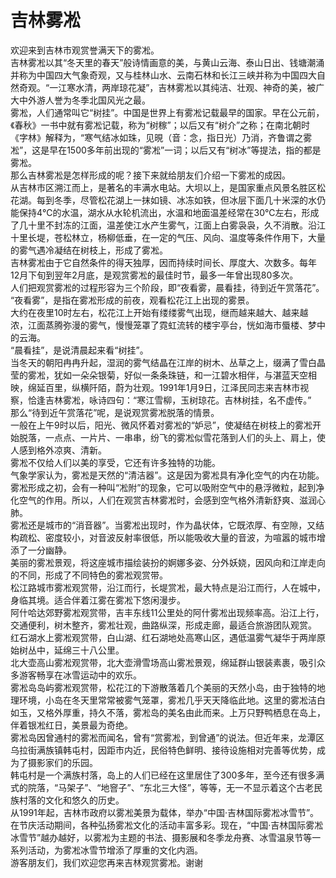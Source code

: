 # 吉林雾凇  
欢迎来到吉林市观赏誉满天下的雾凇。  
吉林雾凇以其“冬天里的春天”般诗情画意的美，与黄山云海、泰山日出、钱塘潮涌并称为中国四大气象奇观，又与桂林山水、云南石林和长江三峡并称为中国四大自然奇观。“一江寒水清，两岸琼花凝”，吉林雾凇以其纯洁、壮观、神奇的美，被广大中外游人誉为冬季北国风光之最。  
雾凇，人们通常叫它“树挂”。中国是世界上有雾凇记载最早的国家。早在公元前，《春秋》一书中就有雾凇记载，称为“树稼”；以后又有“树介”之称；在南北朝时《字林》解释为，“寒气结冰如珠，见晛（音：念，指日光）乃消，齐鲁谓之雾凇”，这是早在1500多年前出现的“雾凇”一词；以后又有“树冰”等提法，指的都是雾凇。  
那么吉林雾凇是怎样形成的呢？接下来就给朋友们介绍一下雾凇的成因。  
从吉林市区溯江而上，是著名的丰满水电站。大坝以上，是国家重点风景名胜区松花湖。每到冬季，尽管松花湖上一抹如镜、冰冻如铁，但冰层下面几十米深的水仍能保持4℃的水温，湖水从水轮机流出，水温和地面温差经常在30℃左右，形成了几十里不封冻的江面，温差使江水产生雾气，江面上白雾袅袅，久不消散。沿江十里长堤，苍松林立，杨柳低垂，在一定的气压、风向、温度等条件作用下，大量的雾气遇冷凝结在树枝上，形成了雾凇。  
吉林雾凇由于它自然条件的得天独厚，因而持续时间长、厚度大、次数多。每年12月下旬到翌年2月底，是观赏雾凇的最佳时节，最多一年曾出现80多次。  
人们把观赏雾凇的过程形容为三个阶段，即“夜看雾，晨看挂，待到近午赏落花”。  
“夜看雾”，是指在雾凇形成的前夜，观看松花江上出现的雾景。  
大约在夜里10时左右，松花江上开始有缕缕雾气出现，继而越来越大、越来越浓，江面蒸腾弥漫的雾气，慢慢笼罩了霓虹流转的楼宇亭台，恍如海市蜃楼、梦中的云海。  
“晨看挂”，是说清晨起来看“树挂”。  
当冬天的朝阳冉冉升起，湿润的雾气结晶在江岸的树木、丛草之上，缀满了雪白晶莹的雾凇，犹如一朵朵银菊，好似一条条珠链，和一江碧水相伴，与湛蓝天空相映，绵延百里，纵横阡陌，蔚为壮观。1991年1月9日，江泽民同志来吉林市视察，恰逢吉林雾凇，咏诗四句：“寒江雪柳，玉树琼花。吉林树挂，名不虚传。”  
那么“待到近午赏落花”呢，是说观赏雾凇脱落的情景。  
一般在上午9时以后，阳光、微风怀着对雾凇的“妒忌”，使凝结在树枝上的雾凇开始脱落，一点点、一片片、一串串，纷飞的雾凇似雪花落到人们的头上、肩上，使人感到格外凉爽、清新。  
雾凇不仅给人们以美的享受，它还有许多独特的功能。  
气象学家认为，雾凇是天然的“清洁器”。这是因为雾凇具有净化空气的内在功能。雾凇形成之初，会有一种叫“凇附”的现象，它可以吸附空气中的悬浮微粒，起到净化空气的作用。所以，人们在观赏吉林雾凇时，会感到空气格外清新舒爽、滋润心肺。  
雾凇还是城市的“消音器”。当雾凇出现时，作为晶状体，它既浓厚、有空隙，又结构疏松、密度较小，对音波反射率很低，所以能吸收大量的音波，为喧嚣的城市增添了一分幽静。  
美丽的雾凇景观，将这座城市描绘装扮的婀娜多姿、分外妖娆，因风向和江岸走向的不同，形成了不同特色的雾凇观赏带。  
松江路城市雾凇观赏带，沿江而行，长堤赏凇，最大特点是沿江而行，人在城中，身临其境。适合伴着江雾在雾凇下悠闲漫步。  
阿什哈达郊野雾凇观赏带，吉丰东线11公里处的阿什雾凇出现频率高。沿江上行，交通便利，树木整齐，雾凇壮观，曲路纵深，形成走廊，最适合旅游团队观赏。  
红石湖水上雾凇观赏带，白山湖、红石湖地处高寒山区，遇低温雾气凝华于两岸原始树丛中，延绵三十八公里。  
北大壶高山雾凇观赏带，北大壶滑雪场高山雾凇景观，绵延群山银装素裹，吸引众多游客畅享在冰雪运动中的欢乐。  
雾凇岛岛屿雾凇观赏带，松花江的下游散落着几个美丽的天然小岛，由于独特的地理环境，小岛在冬天里常常被雾气笼罩，雾凇几乎天天降临此地。这里的雾凇洁白如玉，又格外厚重，持久不落，雾凇岛的美名由此而来。上万只野鸭栖息在岛上，伴着银凇红日，美景最为奇绝。  
雾凇岛因曾通村的雾凇而闻名，曾有“赏雾凇，到曾通”的说法。但近年来，龙潭区乌拉街满族镇韩屯村，因距市内近，民俗特色鲜明、接待设施相对完善等优势，成为了摄影家们的乐园。  
韩屯村是一个满族村落，岛上的人们已经在这里居住了300多年，至今还有很多满式的院落，“马架子”、“地窨子”、“东北三大怪”，等等，无一不显示着这个古老民族村落的文化和悠久的历史。  
从1991年起，吉林市政府以雾凇美景为载体，举办“中国·吉林国际雾凇冰雪节”。在节庆活动期间，各种弘扬雾凇文化的活动丰富多彩。现在，“中国·吉林国际雾凇冰雪节”越办越好，以雾凇为主题的书法、摄影展和冬季龙舟赛、冰雪温泉节等一系列活动，为雾凇冰雪节增添了厚重的文化内涵。  
游客朋友们，我们欢迎您再来吉林观赏雾凇。谢谢  
